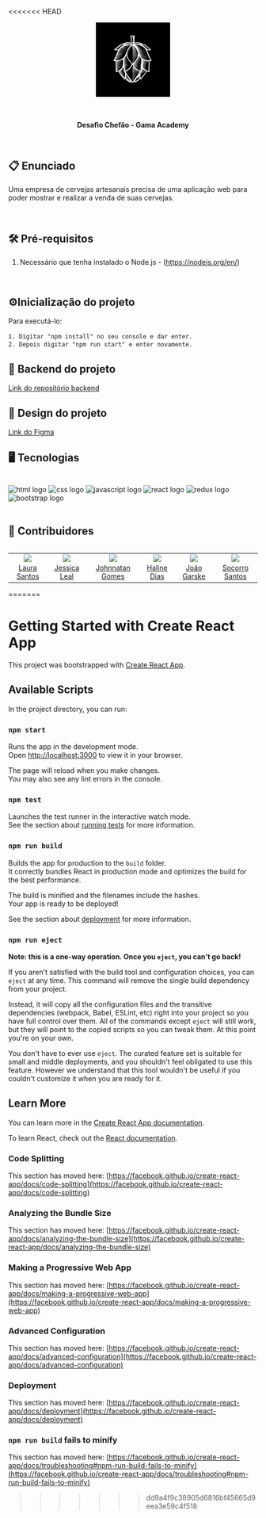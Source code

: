 <<<<<<< HEAD
<p align="center"><img src="./public/logo.svg" alt="logo" height="150" width="150"></p>
<br>

<p align="center"><strong>Desafio Chefão - Gama Academy</strong></p>
<br>

## 📋 <strong>Enunciado</strong>

<p>Uma empresa de cervejas artesanais precisa de uma aplicação web para poder mostrar e realizar a venda de suas cervejas.</p>
<br>

## 	🛠️<strong> Pré-requisitos </strong>

 1. Necessário que tenha instalado o Node.js - (https://nodejs.org/en/)
<br>

## ⚙️<strong>Inicialização do projeto</strong>

Para executá-lo:

    1. Digitar "npm install" no seu console e dar enter.
    2. Depois digitar "npm run start" e enter novamente.

## 💾 Backend do projeto
[Link do repositório backend](https://github.com/MonicaIacy/breja-backend)
<br>

## 🎨 Design do projeto
[Link do Figma](<https://www.figma.com/file/2nTAohofjlF39UOJehzENN/Desafio-Final-.-Cervejaria-Breja?node-id=0%3A1&t=Bo4UEYzusFUUVKyW-0>)
<br>

## 🖥 <strong>Tecnologias</strong>
<br>
<div align="left">
<img src= "https://www.vectorlogo.zone/logos/w3_html5/w3_html5-icon.svg" height="40" width="52" alt="html logo"/>
<img src="https://www.vectorlogo.zone/logos/w3_css/w3_css-icon.svg" height="40" width="52" alt="css logo"/>
<img src="https://cdn.jsdelivr.net/gh/devicons/devicon/icons/javascript/javascript-original.svg" height="40" width="52" alt="javascript logo"/>
<img src="https://cdn.jsdelivr.net/gh/devicons/devicon/icons/react/react-original.svg" height="40" width="52" alt="react logo"/>
<img src="https://cdn.jsdelivr.net/gh/devicons/devicon/icons/redux/redux-original.svg" height="40" width="52" alt="redux logo"/>
<img src="https://cdn.jsdelivr.net/gh/devicons/devicon/icons/bootstrap/bootstrap-original.svg" height="40" width="52" alt="bootstrap logo"/>
</div>
<br>

## 👤 <strong>Contribuidores</strong>
<table align="left">
  <tr>
   <td align="center"> <img src="https://avatars.githubusercontent.com/u/104779345?v=4" width=175/></br><a href="https://github.com/OrcFofa">Laura Santos</a>
   </td>
   <td align="center"> <img src="https://avatars.githubusercontent.com/u/106780748?v=4" width=175/></br><a href="https://github.com/JessicaArf">Jessica Leal</a>
   </td>
   <td align="center"> <img src="https://avatars.githubusercontent.com/u/109382819?v=4" width=175/></br><a href="https://github.com/Johnnatangomes">Johnnatan Gomes</a>
   </td>
   <td align="center"> <img src="https://avatars.githubusercontent.com/u/68698735?v=4" width=175/></br><a href="https://github.com/halineds">Haline Dias</a>
   </td>
  <td align="center"> <img src="https://avatars.githubusercontent.com/u/91497473?v=4" width=175/></br><a href="https://github.com/Joaogarske">João Garske</a>
   </td>
    <td align="center"> <img src="https://avatars.githubusercontent.com/u/84979000?v=4" width=175/></br><a href="https://github.com/socorrosans">Socorro Santos</a>
   </td>
</table>

=======
# Getting Started with Create React App

This project was bootstrapped with [Create React App](https://github.com/facebook/create-react-app).

## Available Scripts

In the project directory, you can run:

### `npm start`

Runs the app in the development mode.\
Open [http://localhost:3000](http://localhost:3000) to view it in your browser.

The page will reload when you make changes.\
You may also see any lint errors in the console.

### `npm test`

Launches the test runner in the interactive watch mode.\
See the section about [running tests](https://facebook.github.io/create-react-app/docs/running-tests) for more information.

### `npm run build`

Builds the app for production to the `build` folder.\
It correctly bundles React in production mode and optimizes the build for the best performance.

The build is minified and the filenames include the hashes.\
Your app is ready to be deployed!

See the section about [deployment](https://facebook.github.io/create-react-app/docs/deployment) for more information.

### `npm run eject`

**Note: this is a one-way operation. Once you `eject`, you can't go back!**

If you aren't satisfied with the build tool and configuration choices, you can `eject` at any time. This command will remove the single build dependency from your project.

Instead, it will copy all the configuration files and the transitive dependencies (webpack, Babel, ESLint, etc) right into your project so you have full control over them. All of the commands except `eject` will still work, but they will point to the copied scripts so you can tweak them. At this point you're on your own.

You don't have to ever use `eject`. The curated feature set is suitable for small and middle deployments, and you shouldn't feel obligated to use this feature. However we understand that this tool wouldn't be useful if you couldn't customize it when you are ready for it.

## Learn More

You can learn more in the [Create React App documentation](https://facebook.github.io/create-react-app/docs/getting-started).

To learn React, check out the [React documentation](https://reactjs.org/).

### Code Splitting

This section has moved here: [https://facebook.github.io/create-react-app/docs/code-splitting](https://facebook.github.io/create-react-app/docs/code-splitting)

### Analyzing the Bundle Size

This section has moved here: [https://facebook.github.io/create-react-app/docs/analyzing-the-bundle-size](https://facebook.github.io/create-react-app/docs/analyzing-the-bundle-size)

### Making a Progressive Web App

This section has moved here: [https://facebook.github.io/create-react-app/docs/making-a-progressive-web-app](https://facebook.github.io/create-react-app/docs/making-a-progressive-web-app)

### Advanced Configuration

This section has moved here: [https://facebook.github.io/create-react-app/docs/advanced-configuration](https://facebook.github.io/create-react-app/docs/advanced-configuration)

### Deployment

This section has moved here: [https://facebook.github.io/create-react-app/docs/deployment](https://facebook.github.io/create-react-app/docs/deployment)

### `npm run build` fails to minify

This section has moved here: [https://facebook.github.io/create-react-app/docs/troubleshooting#npm-run-build-fails-to-minify](https://facebook.github.io/create-react-app/docs/troubleshooting#npm-run-build-fails-to-minify)
>>>>>>> dd9a4f9c38905d6816bf45665d9eea3e59c4f518
